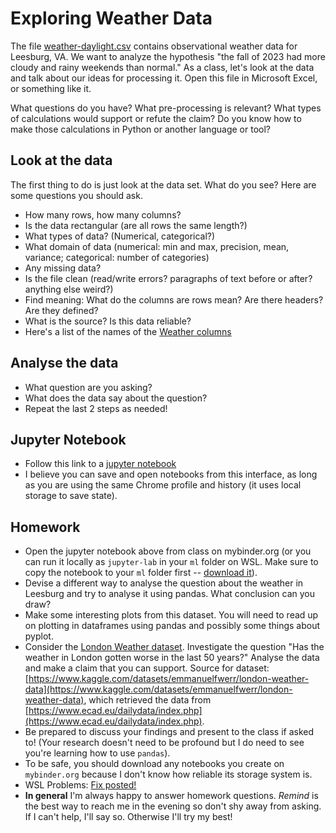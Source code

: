 
# Exploring Weather Data

The file [weather-daylight.csv](../data/weather-daylight.csv) contains observational weather data for Leesburg, VA. We want to
analyze the hypothesis "the fall of 2023 had more cloudy and rainy weekends than normal."
As a class, let's look at the data and talk about our ideas for processing it. Open this file in Microsoft Excel, or something like it.

What questions do you have? What pre-processing is relevant?
What types of calculations would support or refute the claim? Do you know how to make
those calculations in Python or another language or tool?

## Look at the data
The first thing to do is just look at the data set. What do you see? Here are some questions you should ask.
- How many rows, how many columns?
- Is the data rectangular (are all rows the same length?)
- What types of data? (Numerical, categorical?)
- What domain of data (numerical: min and max, precision, mean, variance; categorical: number of categories)
- Any missing data?
- Is the file clean (read/write errors? paragraphs of text before or after? anything else weird?)
- Find meaning: What do the columns are rows mean? Are there headers? Are they defined?
- What is the source? Is this data reliable?
- Here's a list of the names of the [Weather columns](../data/weather-columns.md)

## Analyse the data
- What question are you asking?
- What does the data say about the question?
- Repeat the last 2 steps as needed!

## Jupyter Notebook
- Follow this link to a [jupyter notebook](https://mybinder.org/v2/gh/AET-CS/ML-binder/HEAD?labpath=weather.ipynb)
- I believe you can save and open notebooks from this interface, as long as you are using the same Chrome profile and history (it uses local storage to save state).

## Homework
- Open the jupyter notebook above from class on mybinder.org (or you can run it locally as `jupyter-lab` in your `ml` folder on WSL. Make sure to copy the notebook to your `ml` folder first -- [download it](../lessons/weather.ipynb)).
- Devise a different way to analyse the question about the weather in Leesburg and try to analyse it using pandas. What conclusion can you draw?
- Make some interesting plots from this dataset. You will need to read up on plotting in dataframes using pandas and possibly some things about pyplot.
- Consider the [London Weather dataset](../data/london_weather.csv). Investigate the question "Has the weather in London gotten worse in the last 50 years?" Analyse the data and make a claim that you can support. Source for dataset: [https://www.kaggle.com/datasets/emmanuelfwerr/london-weather-data](https://www.kaggle.com/datasets/emmanuelfwerr/london-weather-data), which retrieved the data from [https://www.ecad.eu/dailydata/index.php](https://www.ecad.eu/dailydata/index.php).
- Be prepared to discuss your findings and present to the class if asked to! (Your research doesn't need to be profound but I do need to see you're learning how to use `pandas`).
- To be safe, you should download any notebooks you create on `mybinder.org` because I don't know how reliable its storage system is.
- WSL Problems: [Fix posted!](../lessons/wsl.md)
- **In general** I'm always happy to answer homework questions. *Remind* is the best way to reach me in the evening so don't shy away from asking. If I can't help, I'll say so. Otherwise I'll try my best!